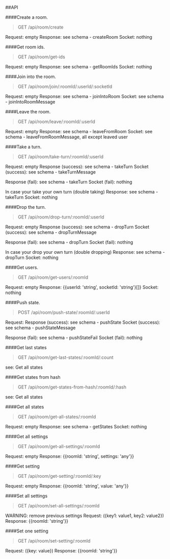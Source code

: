 ##API


####Create a room.
> GET /api/room/create

Request: empty
Response: see schema - createRoom
Socket: nothing


####Get room ids.
> GET /api/room/get-ids

Request: empty
Response: see schema - getRoomIds
Socket: nothing


####Join into the room.
> GET /api/room/join/:roomId/:userId/:socketId

Request: empty
Response: see schema - joinIntoRoom
Socket: see schema - joinIntoRoomMessage


####Leave the room.
> GET /api/room/leave/:roomId/:userId

Request: empty
Response: see schema - leaveFromRoom
Socket: see schema - leaveFromRoomMessage, all except leaved user


####Take a turn.
> GET /api/room/take-turn/:roomId/:userId

Request: empty
Response (success): see schema - takeTurn
Socket (success): see schema - takeTurnMessage

Response (fail): see schema - takeTurn
Socket (fail): nothing

In case your take your own turn (double taking)
Response: see schema - takeTurn
Socket: nothing


####Drop the turn.
> GET /api/room/drop-turn/:roomId/:userId

Request: empty
Response (success): see schema - dropTurn
Socket (success): see schema - dropTurnMessage

Response (fail): see schema - dropTurn
Socket (fail): nothing

In case your drop your own turn (double dropping)
Response: see schema - dropTurn
Socket: nothing


####Get users.
> GET /api/room/get-users/:roomId

Request: empty
Response: {{userId: 'string', socketId: 'string'}[]}
Socket: nothing


####Push state.
> POST /api/room/push-state/:roomId/:userId

Request: <your-state>
Response (success): see schema - pushState
Socket (success): see schema - pushStateMessage

Response (fail): see schema - pushStateFail
Socket (fail): nothing


####Get last states
> GET /api/room/get-last-states/:roomId/:count

see: Get all states


####Get states from hash
> GET /api/room/get-states-from-hash/:roomId/:hash

see: Get all states


####Get all states
> GET /api/room/get-all-states/:roomId

Request: empty
Response: see schema - getStates
Socket: nothing


####Get all settings
> GET /api/room/get-all-settings/:roomId

Request: empty
Response: {{roomId: 'string', settings: 'any'}}


####Get setting
> GET /api/room/get-setting/:roomId/:key

Request: empty
Response: {{roomId: 'string', value: 'any'}}


####Set all settings
> GET /api/room/set-all-settings/:roomId

WARNING: remove previous settings
Request: <your-settings> ({key1: value1, key2: value2})
Response: {{roomId: 'string'}}


####Set one setting
> GET /api/room/set-setting/:roomId

Request: <your-settings> ({key: value})
Response: {{roomId: 'string'}}
